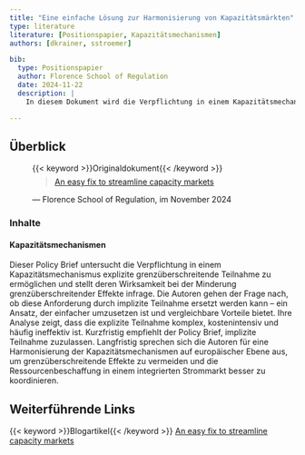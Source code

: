 ```yaml
---
title: "Eine einfache Lösung zur Harmonisierung von Kapazitätsmärkten"
type: literature
literature: [Positionspapier, Kapazitätsmechanismen]
authors: [dkrainer, sstroemer]

bib:
  type: Positionspapier
  author: Florence School of Regulation
  date: 2024-11-22
  description: |
    In diesem Dokument wird die Verpflichtung in einem Kapazitätsmechanismus, explizite grenzüberschreitende Teilnahme zu ermöglichen, untersucht und deren Wirksamkeit bei der Minderung grenzüberschreitender Effekte infrage gestellt. Die Autoren schlagen vor, diese Anforderung kurzfristig durch implizite Teilnahme zu ersetzen, was einfacher umzusetzen ist und vergleichbare Vorteile bietet.

---
```


## Überblick

<figure>
    {{< keyword >}}Originaldokument{{< /keyword >}}
    <blockquote style="margin-top: 0.5em;">
        <a href="https://cadmus.eui.eu/server/api/core/bitstreams/9e1f872a-4169-5f12-a1dd-abf08c0e3de3/content" target="_blank">
            An easy fix to streamline capacity markets
        </a>
    </blockquote>
    <figcaption>— Florence School of Regulation, im November 2024</figcaption>
</figure>

### Inhalte

#### Kapazitätsmechanismen

Dieser Policy Brief untersucht die Verpflichtung in einem Kapazitätsmechanismus explizite grenzüberschreitende Teilnahme zu ermöglichen und stellt deren Wirksamkeit bei der Minderung grenzüberschreitender Effekte infrage. Die Autoren gehen der Frage nach, ob diese Anforderung durch implizite Teilnahme ersetzt werden kann – ein Ansatz, der einfacher umzusetzen ist und vergleichbare Vorteile bietet. Ihre Analyse zeigt, dass die explizite Teilnahme komplex, kostenintensiv und häufig ineffektiv ist. Kurzfristig empfiehlt der Policy Brief, implizite Teilnahme zuzulassen. Langfristig sprechen sich die Autoren für eine Harmonisierung der Kapazitätsmechanismen auf europäischer Ebene aus, um grenzüberschreitende Effekte zu vermeiden und die Ressourcenbeschaffung in einem integrierten Strommarkt besser zu koordinieren.

## Weiterführende Links

{{< keyword >}}Blogartikel{{< /keyword >}} [An easy fix to streamline capacity markets](https://fsr.eui.eu/publications/?handle=1814/77492)
